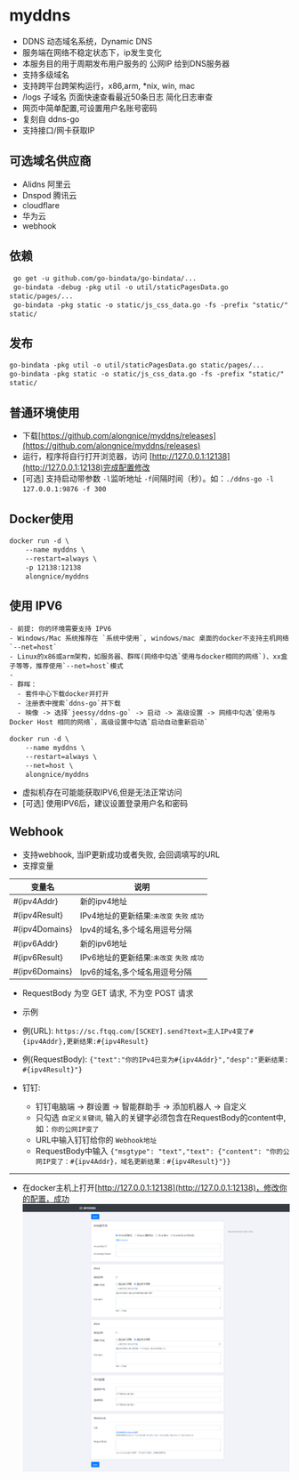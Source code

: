 # myddns
- DDNS 动态域名系统，Dynamic DNS
- 服务端在网络不稳定状态下，ip发生变化
- 本服务目的用于周期发布用户服务的 公网IP 给到DNS服务器
- 支持多级域名
- 支持跨平台跨架构运行，x86,arm,  *nix, win, mac
- /logs 子域名 页面快速查看最近50条日志 简化日志审查
- 网页中简单配置,可设置用户名账号密码
- 复刻自 ddns-go
- 支持接口/网卡获取IP


## 可选域名供应商

+ Alidns 阿里云
+ Dnspod 腾讯云
+ cloudflare
+ 华为云
+ webhook

## 依赖

```
 go get -u github.com/go-bindata/go-bindata/...
 go-bindata -debug -pkg util -o util/staticPagesData.go static/pages/...
 go-bindata -pkg static -o static/js_css_data.go -fs -prefix "static/" static/
```
## 发布

```
go-bindata -pkg util -o util/staticPagesData.go static/pages/...
go-bindata -pkg static -o static/js_css_data.go -fs -prefix "static/" static/
```

## 普通环境使用

- 下载[https://github.com/alongnice/myddns/releases](https://github.com/alongnice/myddns/releases)
- 运行，程序将自行打开浏览器，访问 [http://127.0.0.1:12138](http://127.0.0.1:12138)完成配置修改
- [可选] 支持启动带参数 `-l`监听地址 `-f`间隔时间（秒）。如：`./ddns-go -l 127.0.0.1:9876 -f 300` 




## Docker使用

```
docker run -d \
    --name myddns \ 
    --restart=always \
    -p 12138:12138
    alongnice/myddns
```

## 使用 IPV6

    - 前提: 你的环境需要支持 IPV6
    - Windows/Mac 系统推荐在 `系统中使用`, windows/mac 桌面的docker不支持主机网络 `--net=host`
    - Linux的x86或arm架构，如服务器、群晖(网络中勾选`使用与docker相同的网络`)、xx盒子等等，推荐使用`--net=host`模式
    - 
    - 群晖：
      - 套件中心下载docker并打开
      - 注册表中搜索`ddns-go`并下载
      - 映像 -> 选择`jeessy/ddns-go` -> 启动 -> 高级设置 -> 网络中勾选`使用与 Docker Host 相同的网络`，高级设置中勾选`启动自动重新启动`
```
docker run -d \
    --name myddns \
    --restart=always \
    --net=host \
    alongnice/myddns
```
- 虚拟机存在可能能获取IPV6,但是无法正常访问
- [可选] 使用IPV6后，建议设置登录用户名和密码

## Webhook

- 支持webhook, 当IP更新成功或者失败, 会回调填写的URL
- 支撑变量
  
| 变量名 | 说明 |
| ----- | ---- |
| #{ipv4Addr}| 新的ipv4地址 |
| #{ipv4Result}| IPv4地址的更新结果:`未改变` `失败` `成功` |
| #{ipv4Domains}|Ipv4的域名,多个域名用逗号分隔 |
| #{ipv6Addr}| 新的ipv6地址 |
| #{ipv6Result}| IPv6地址的更新结果:`未改变` `失败` `成功` |
| #{ipv6Domains}|Ipv6的域名,多个域名用逗号分隔 |

- RequestBody 为空 GET 请求, 不为空 POST 请求
- 示例
- 例(URL):  `https://sc.ftqq.com/[SCKEY].send?text=主人IPv4变了#{ipv4Addr},更新结果:#{ipv4Result}`
- 例(RequestBody): `{"text":"你的IPv4已变为#{ipv4Addr}","desp":"更新结果: #{ipv4Result}"}`


- 钉钉:
  - 钉钉电脑端 -> 群设置 -> 智能群助手 -> 添加机器人 -> 自定义
  - 只勾选 `自定义关键词`, 输入的关键字必须包含在RequestBody的content中, 如：`你的公网IP变了`
  - URL中输入钉钉给你的 `Webhook地址` 
  - RequestBody中输入 `{"msgtype": "text","text": {"content": "你的公网IP变了：#{ipv4Addr}，域名更新结果：#{ipv4Result}"}}`
---

- 在docker主机上打开[http://127.0.0.1:12138](http://127.0.0.1:12138)，修改你的配置，成功
![avatar](myddns.png)